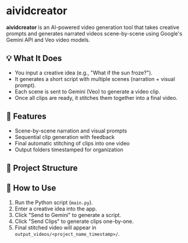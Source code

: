 # aividcreator

**aividcreator** is an AI-powered video generation tool that takes creative prompts and generates narrated videos scene-by-scene using Google's Gemini API and Veo video models.

## 💡 What It Does
- You input a creative idea (e.g., "What if the sun froze?").
- It generates a short script with multiple scenes (narration + visual prompt).
- Each scene is sent to Gemini (Veo) to generate a video clip.
- Once all clips are ready, it stitches them together into a final video.

## 🧠 Features
- Scene-by-scene narration and visual prompts
- Sequential clip generation with feedback
- Final automatic stitching of clips into one video
- Output folders timestamped for organization

## 📁 Project Structure
## 🚀 How to Use
1. Run the Python script (`main.py`).
2. Enter a creative idea into the app.
3. Click "Send to Gemini" to generate a script.
4. Click "Send Clips" to generate clips one-by-one.
5. Final stitched video will appear in `output_videos/<project_name_timestamp>/`.
